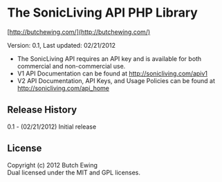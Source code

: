# The SonicLiving API PHP Library #
[http://butchewing.com/](http://butchewing.com/)

Version: 0.1, Last updated: 02/21/2012

* The SonicLiving API requires an API key and is available for both commercial and non-commercial use.
* V1 API Documentation can be found at http://sonicliving.com/apiv1
* V2 API Documentation, API Keys, and Usage Policies can be found at http://sonicliving.com/api_home



## Release History ##

0.1 - (02/21/2012) Initial release


## License ##
Copyright (c) 2012 Butch Ewing  
Dual licensed under the MIT and GPL licenses.  
